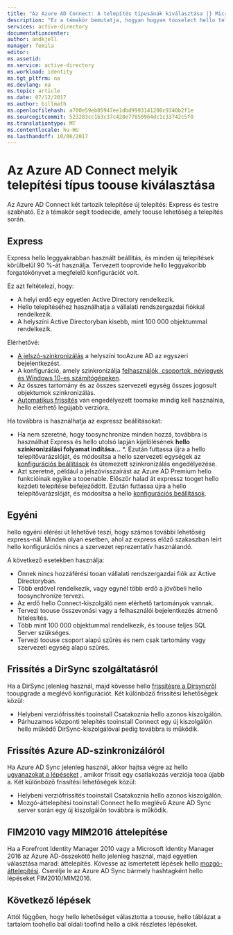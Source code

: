 ```yaml
---
title: "Az Azure AD Connect: A telepítés típusának kiválasztása |} Microsoft Docs"
description: "Ez a témakör bemutatja, hogyan hogyan tooselect hello telepítési adja meg az Azure AD Connect toouse"
services: active-directory
documentationcenter: 
author: andkjell
manager: femila
editor: 
ms.assetid: 
ms.service: active-directory
ms.workload: identity
ms.tgt_pltfrm: na
ms.devlang: na
ms.topic: article
ms.date: 07/12/2017
ms.author: billmath
ms.openlocfilehash: a700e59eb05947ee1dbd9993141200c9340b2f1e
ms.sourcegitcommit: 523283cc1b3c37c428e77850964dc1c33742c5f0
ms.translationtype: MT
ms.contentlocale: hu-HU
ms.lasthandoff: 10/06/2017
---
```

# <a name="select-which-installation-type-toouse-for-azure-ad-connect"></a>Az Azure AD Connect melyik telepítési típus toouse kiválasztása
Az Azure AD Connect két tartozik telepítése új telepítés: Express és testre szabható. Ez a témakör segít toodecide, amely toouse lehetőség a telepítés során.

## <a name="express"></a>Express
Express hello leggyakrabban használt beállítás, és minden új telepítések körülbelül 90 %-át használja. Tervezett tooprovide hello leggyakoribb forgatókönyvet a megfelelő konfigurációt volt.

Ez azt feltételezi, hogy:

- A helyi erdő egy egyetlen Active Directory rendelkezik.
- Hello telepítéséhez használhatja a vállalati rendszergazdai fiókkal rendelkezik.
- A helyszíni Active Directoryban kisebb, mint 100 000 objektummal rendelkezik.

Elérhetővé:

- [A jelszó-szinkronizálás](active-directory-aadconnectsync-implement-password-synchronization.md) a helyszíni tooAzure AD az egyszeri bejelentkezést.
- A konfiguráció, amely szinkronizálja [felhasználók, csoportok, névjegyek és Windows 10-es számítógépeken](active-directory-aadconnectsync-understanding-default-configuration.md).
- Az összes tartomány és az összes szervezeti egység összes jogosult objektumok szinkronizálás.
- [Automatikus frissítés](active-directory-aadconnect-feature-automatic-upgrade.md) van engedélyezett toomake mindig kell használnia, hello elérhető legújabb verzióra.

Ha továbbra is használhatja az expressz beállításokat:

- Ha nem szeretné, hogy toosynchronize minden hozzá, továbbra is használhat Express és hello utolsó lapján kijelölésének **hello szinkronizálási folyamat indítása...** *. Ezután futtassa újra a hello telepítővarázslóját, és módosítsa a hello szervezeti egységek az [konfigurációs beállítások](active-directory-aadconnectsync-installation-wizard.md#customize-synchronization-options) és ütemezett szinkronizálás engedélyezése.
- Azt szeretné, például a jelszóvisszaírást az Azure AD Premium hello funkcióinak egyike a tooenable. Először halad át expressz tooget hello kezdeti telepítése befejeződött. Ezután futtassa újra a hello telepítővarázslóját, és módosítsa a hello [konfigurációs beállítások](active-directory-aadconnectsync-installation-wizard.md#customize-synchronization-options).

## <a name="custom"></a>Egyéni
hello egyéni elérési út lehetővé teszi, hogy számos további lehetőség express-nál. Minden olyan esetben, ahol az express előző szakaszban leírt hello konfigurációs nincs a szervezet reprezentatív használandó.

A következő esetekben használja:

- Önnek nincs hozzáférési tooan vállalati rendszergazdai fiók az Active Directoryban.
- Több erdővel rendelkezik, vagy egynél több erdő a jövőbeli hello toosynchronize tervezi.
- Az erdő hello Connect-kiszolgáló nem elérhető tartományok vannak.
- Tervezi toouse összevonási vagy a felhasználói bejelentkezés átmenő hitelesítés.
- Több mint 100 000 objektummal rendelkezik, és toouse teljes SQL Server szükséges.
- Tervezi toouse csoport alapú szűrés és nem csak tartomány vagy szervezeti egység alapú szűrés.

## <a name="upgrade-from-dirsync"></a>Frissítés a DirSync szolgáltatásról
Ha a DirSync jelenleg használ, majd kövesse hello [frissítésre a Dirsyncről](active-directory-aadconnect-dirsync-upgrade-get-started.md) tooupgrade a meglévő konfigurációt. Két különböző frissítési lehetőségek közül:

- Helybeni verziófrissítés tooinstall Csatakoznia hello azonos kiszolgálón.
- Párhuzamos központi telepítés tooinstall Connect egy új kiszolgálón hello működő DirSync-kiszolgálóval pedig továbbra is működik.

## <a name="upgrade-from-azure-ad-sync"></a>Frissítés Azure AD-szinkronizálóról
Ha Azure AD Sync jelenleg használ, akkor hajtsa végre az hello [ugyanazokat a lépéseket](active-directory-aadconnect-upgrade-previous-version.md) , amikor frissít egy csatlakozás verziója tooa újabb a. Két különböző frissítési lehetőségek közül:

- Helybeni verziófrissítés tooinstall Csatakoznia hello azonos kiszolgálón.
- Mozgó-áttelepítési tooinstall Connect hello meglévő Azure AD Sync server során egy új kiszolgálón továbbra is működik.

## <a name="migrate-from-fim2010-or-mim2016"></a>FIM2010 vagy MIM2016 áttelepítése
Ha a Forefront Identity Manager 2010 vagy a Microsoft Identity Manager 2016 az Azure AD-összekötő hello jelenleg használ, majd egyetlen választása marad: áttelepítés. Kövesse az ismertetett lépések hello [mozgó-áttelepítési](active-directory-aadconnect-upgrade-previous-version.md#swing-migration). Cserélje le az Azure AD Sync bármely hashtagként hello lépéseket FIM2010/MIM2016.

## <a name="next-steps"></a>Következő lépések
Attól függően, hogy hello lehetőséget választotta a toouse, hello táblázat a tartalom toohello bal oldali toofind hello a cikk részletes lépéseket.
